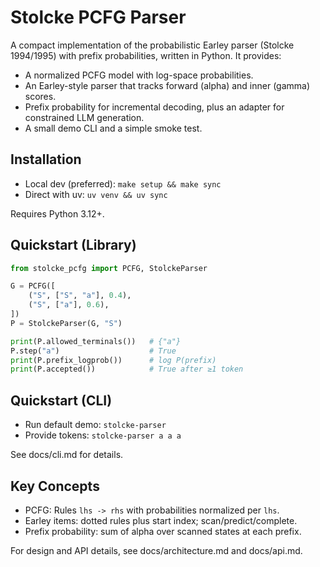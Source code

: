 # Stolcke PCFG Parser

A compact implementation of the probabilistic Earley parser (Stolcke 1994/1995) with prefix probabilities, written in Python. It provides:

- A normalized PCFG model with log-space probabilities.
- An Earley-style parser that tracks forward (alpha) and inner (gamma) scores.
- Prefix probability for incremental decoding, plus an adapter for constrained LLM generation.
- A small demo CLI and a simple smoke test.

## Installation

- Local dev (preferred): `make setup && make sync`
- Direct with uv: `uv venv && uv sync`

Requires Python 3.12+.

## Quickstart (Library)

```python
from stolcke_pcfg import PCFG, StolckeParser

G = PCFG([
    ("S", ["S", "a"], 0.4),
    ("S", ["a"], 0.6),
])
P = StolckeParser(G, "S")

print(P.allowed_terminals())   # {"a"}
P.step("a")                    # True
print(P.prefix_logprob())      # log P(prefix)
print(P.accepted())            # True after ≥1 token
```

## Quickstart (CLI)

- Run default demo: `stolcke-parser`
- Provide tokens: `stolcke-parser a a a`

See docs/cli.md for details.

## Key Concepts

- PCFG: Rules `lhs -> rhs` with probabilities normalized per `lhs`.
- Earley items: dotted rules plus start index; scan/predict/complete.
- Prefix probability: sum of alpha over scanned states at each prefix.

For design and API details, see docs/architecture.md and docs/api.md.

